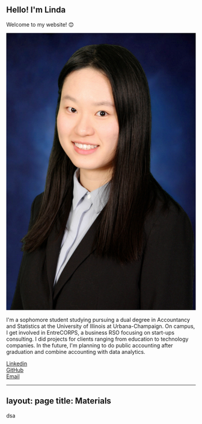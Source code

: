 ## Hello! I'm Linda

Welcome to my website! :blush:


![my picture](CareerFair.jpg)

I'm a sophomore student studying pursuing a dual degree in Accountancy and Statistics at the University of Illinois at Urbana-Champaign. On campus, I get involved in EntreCORPS, a business RSO focusing on start-ups consulting. I did projects for clients ranging from education to technology companies. In the future, I'm planning to do public accounting after graduation and combine accounting with data analytics. 

[Linkedin](https://www.linkedin.com/in/linda-xinyi-yuan-244989170/)  
[GitHub](https://github.com/LindaYuan6)  
[Email](xinyiy6@illinois.edu)

---
layout: page
title: Materials
---

dsa
